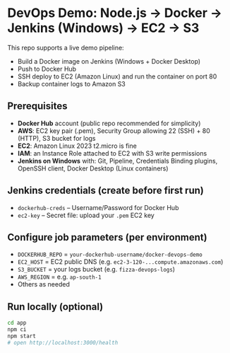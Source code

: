 # DevOps Demo: Node.js → Docker → Jenkins (Windows) → EC2 → S3

This repo supports a live demo pipeline:
- Build a Docker image on Jenkins (Windows + Docker Desktop)
- Push to Docker Hub
- SSH deploy to EC2 (Amazon Linux) and run the container on port 80
- Backup container logs to Amazon S3

## Prerequisites
- **Docker Hub** account (public repo recommended for simplicity)
- **AWS**: EC2 key pair (.pem), Security Group allowing 22 (SSH) + 80 (HTTP), S3 bucket for logs
- **EC2**: Amazon Linux 2023 t2.micro is fine
- **IAM**: an Instance Role attached to EC2 with S3 write permissions
- **Jenkins on Windows** with: Git, Pipeline, Credentials Binding plugins, OpenSSH client, Docker Desktop (Linux containers)

## Jenkins credentials (create before first run)
- `dockerhub-creds` – Username/Password for Docker Hub
- `ec2-key` – Secret file: upload your `.pem` EC2 key

## Configure job parameters (per environment)
- `DOCKERHUB_REPO` = `your-dockerhub-username/docker-devops-demo`
- `EC2_HOST` = EC2 public DNS (e.g. `ec2-3-120-...compute.amazonaws.com`)
- `S3_BUCKET` = your logs bucket (e.g. `fizza-devops-logs`)
- `AWS_REGION` = e.g. `ap-south-1`
- Others as needed

## Run locally (optional)
```bash
cd app
npm ci
npm start
# open http://localhost:3000/health